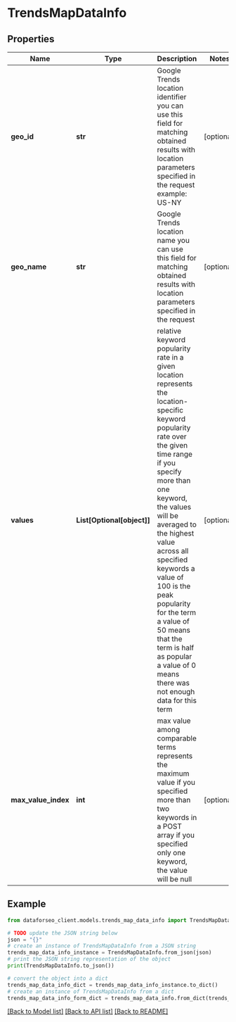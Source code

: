 # TrendsMapDataInfo


## Properties

Name | Type | Description | Notes
------------ | ------------- | ------------- | -------------
**geo_id** | **str** | Google Trends location identifier you can use this field for matching obtained results with location parameters specified in the request example: US-NY | [optional] 
**geo_name** | **str** | Google Trends location name you can use this field for matching obtained results with location parameters specified in the request | [optional] 
**values** | **List[Optional[object]]** | relative keyword popularity rate in a given location represents the location-specific keyword popularity rate over the given time range if you specify more than one keyword, the values will be averaged to the highest value across all specified keywords a value of 100 is the peak popularity for the term a value of 50 means that the term is half as popular a value of 0 means there was not enough data for this term | [optional] 
**max_value_index** | **int** | max value among comparable terms represents the maximum value if you specified more than two keywords in a POST array if you specified only one keyword, the value will be null | [optional] 

## Example

```python
from dataforseo_client.models.trends_map_data_info import TrendsMapDataInfo

# TODO update the JSON string below
json = "{}"
# create an instance of TrendsMapDataInfo from a JSON string
trends_map_data_info_instance = TrendsMapDataInfo.from_json(json)
# print the JSON string representation of the object
print(TrendsMapDataInfo.to_json())

# convert the object into a dict
trends_map_data_info_dict = trends_map_data_info_instance.to_dict()
# create an instance of TrendsMapDataInfo from a dict
trends_map_data_info_form_dict = trends_map_data_info.from_dict(trends_map_data_info_dict)
```
[[Back to Model list]](../README.md#documentation-for-models) [[Back to API list]](../README.md#documentation-for-api-endpoints) [[Back to README]](../README.md)



